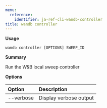 ```yaml
---
menu:
  reference:
    identifier: ja-ref-cli-wandb-controller
title: wandb controller
---
```


**Usage**

`wandb controller [OPTIONS] SWEEP_ID`

**Summary**

Run the W&B local sweep controller


**Options**

| **Option** | **Description** |
| :--- | :--- |
| --verbose | Display verbose output |